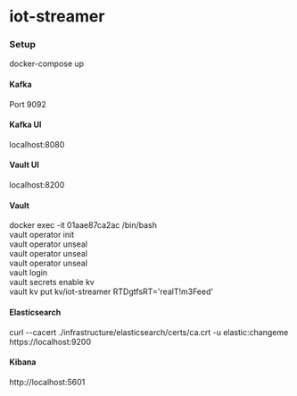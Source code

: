 # iot-streamer

### Setup

docker-compose up

#### Kafka

Port 9092

#### Kafka UI

localhost:8080

#### Vault UI

localhost:8200

#### Vault

docker exec -it 01aae87ca2ac /bin/bash  
vault operator init  
vault operator unseal  
vault operator unseal  
vault operator unseal  
vault login  
vault secrets enable kv  
vault kv put kv/iot-streamer RTDgtfsRT='realT!m3Feed'

#### Elasticsearch

curl --cacert ./infrastructure/elasticsearch/certs/ca.crt -u elastic:changeme https://localhost:9200

#### Kibana

http://localhost:5601